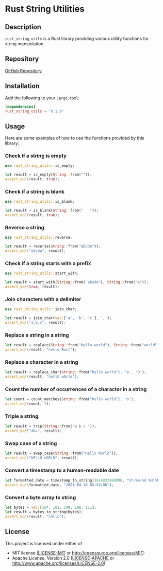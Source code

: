 
# Rust String Utilities

## Description

`rust_string_utils` is a Rust library providing various utility functions for string manipulation.

## Repository
[GitHub Repository](https://github.com/doanthaibao/rust_string_utils)

## Installation

Add the following to your `Cargo.toml`:

```toml
[dependencies]
rust_string_utils = "0.1.9"
```

## Usage

Here are some examples of how to use the functions provided by this library:

### Check if a string is empty

```rust
use rust_string_utils::is_empty;

let result = is_empty(String::from(""));
assert_eq!(result, true);
```

### Check if a string is blank

```rust
use rust_string_utils::is_blank;

let result = is_blank(String::from("   "));
assert_eq!(result, true);
```

### Reverse a string

```rust
use rust_string_utils::reverse;

let result = reverse(String::from("abcde"));
assert_eq!("edcba", result);
```

### Check if a string starts with a prefix

```rust
use rust_string_utils::start_with;

let result = start_with(String::from("abcde"), String::from("a"));
assert_eq!(true, result);
```

### Join characters with a delimiter

```rust
use rust_string_utils::join_char;

let result = join_char(vec!['a', 'b', 'c'], ',');
assert_eq!("a,b,c", result);
```

### Replace a string in a string
```rust
let result = replace(String::from("hello world"), String::from("world"), String::from("Rust"));
assert_eq!(result, "hello Rust");
```

### Replace a character in a string
```rust
let result = replace_char(String::from("hello world"), 'o', 'O');
assert_eq!(result, "hellO wOrld");
```

### Count the number of occurrences of a character in a string
```rust
let count = count_matches(String::from("hello world"), 'o');
assert_eq!(count, 2);
```

### Triple a string
```rust
let result = trip(String::from("a b c "));
assert_eq!("abc", result);
```

### Swap case of a string
```rust
let result = swap_case(String::from("Hello World"));
assert_eq!("hELLO wORLD", result);
```
### Convert a timestamp to a human-readable date
```rust
let formatted_date = timestamp_to_string(1618033988000, "%Y-%m-%d %H:%M:%S");
assert_eq!(formatted_date, "2021-04-10 05:53:08");
```
### Convert a byte array to string
```rust
let bytes = vec![104, 101, 108, 108, 111];
let result = bytes_to_string(bytes);
assert_eq!(result, "hello");
```
## License

This project is licensed under either of

- MIT license ([LICENSE-MIT](LICENSE-MIT) or http://opensource.org/licenses/MIT)
- Apache License, Version 2.0 ([LICENSE-APACHE](LICENSE-APACHE) or http://www.apache.org/licenses/LICENSE-2.0)


